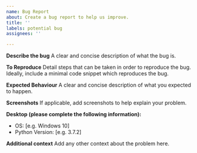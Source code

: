```yaml
---
name: Bug Report
about: Create a bug report to help us improve.
title: ''
labels: potential bug
assignees: ''

---
```


**Describe the bug**
A clear and concise description of what the bug is.

**To Reproduce**
Detail steps that can be taken in order to reproduce the bug.
Ideally, include a minimal code snippet which reproduces the bug.

**Expected Behaviour**
A clear and concise description of what you expected to happen.

**Screenshots**
If applicable, add screenshots to help explain your problem.

**Desktop (please complete the following information):**
 - OS: [e.g. Windows 10]
- Python Version: [e.g. 3.7.2]

**Additional context**
Add any other context about the problem here.
